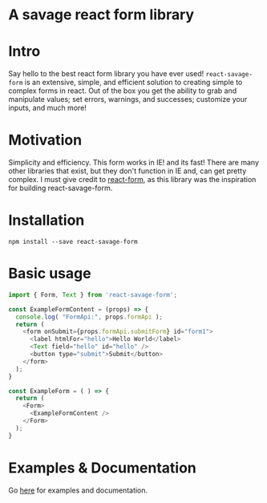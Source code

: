 # A savage react form library

# Intro
Say hello to the best react form library you have ever used! `react-savage-form` is an extensive, simple, and efficient solution to creating simple to complex forms in react. Out of the box you get the ability to grab and manipulate values; set errors, warnings, and successes; customize your inputs, and much more!

# Motivation
Simplicity and efficiency. This form works in IE! and its fast! There are many other libraries that exist, but they don't function in IE and, can get pretty complex. I must give credit to [react-form](https://github.com/tannerlinsley/react-form), as this library was the inspiration for building react-savage-form.

# Installation
`npm install --save react-savage-form`

# Basic usage
```javascript
import { Form, Text } from 'react-savage-form';

const ExampleFormContent = (props) => {
  console.log( "FormApi:", props.formApi );
  return (
    <form onSubmit={props.formApi.submitForm} id="form1">
      <label htmlFor="hello">Hello World</label>
      <Text field="hello" id="hello" />
      <button type="submit">Submit</button>
    </form>
  );
}

const ExampleForm = ( ) => {
  return (
    <Form>
      <ExampleFormContent />
    </Form>
  );
}
```

# Examples & Documentation
Go [here](https://react-savage-form.cfapps.io) for examples and documentation.
